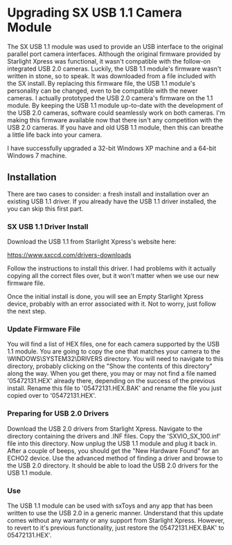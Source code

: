 # Upgrading SX USB 1.1 Camera Module

The SX USB 1.1 module was used to provide an USB interface to the original parallel port camera interfaces. Although the original firmware provided by Starlight Xpress was functional, it wasn't compatible with the follow-on integrated USB 2.0 cameras. Luckily, the USB 1.1 module's firmware wasn't written in stone, so to speak. It was downloaded from a file included with the SX install. By replacing this firmware file, the USB 1.1 module's personality can be changed, even to be compatible with the newer cameras. I actually prototyped the USB 2.0 camera's firmware on the 1.1 module. By keeping the USB 1.1 module up-to-date with the development of the USB 2.0 cameras, software could seamlessly work on both cameras. I'm making this firmware available now that there isn't any competition with the USB 2.0 cameras. If you have and old USB 1.1 module, then this can breathe a little life back into your camera.

I have successfully upgraded a 32-bit Windows XP machine and a 64-bit Windows 7 machine.

## Installation
There are two cases to consider: a fresh install and installation over an existing USB 1.1 driver. If you already have the USB 1.1 driver installed, the you can skip this first part.

### SX USB 1.1 Driver Install
Download the USB 1.1 from Starlight Xpress's website here:

https://www.sxccd.com/drivers-downloads

Follow the instructions to install this driver. I had problems with it actually copying all the correct files over, but it won't matter when we use our new firmware file.

Once the initial install is done, you will see an Empty Starlight Xpress device, probably with an error associated with it. Not to worry, just follow the next step.

### Update Firmware File

You will find a list of HEX files, one for each camera supported by the USB 1.1 module. You are going to copy the one that matches your camera to the \\WINDOWS\\SYSTEM32\\DRIVERS directory. You will need to navigate to this directory, probably clicking on the "Show the contents of this directory" along the way. When you get there, you may or may not find a file named '05472131.HEX' already there, depending on the success of the previous install. Rename this file to '05472131.HEX.BAK' and rename the file you just copied over to '05472131.HEX'.

### Preparing for USB 2.0 Drivers

Download the USB 2.0 drivers from Starlight Xpress. Navigate to the directory containing the drivers and .INF files. Copy the 'SXVIO_SX_100.inf' file into this directory. Now unplug the USB 1.1 module and plug it back in. After a couple of beeps, you should get the "New Hardware Found" for an ECHO2 device. Use the advanced method of finding a driver and browse to the USB 2.0 directory. It should be able to load the USB 2.0 drivers for the USB 1.1 module.

### Use
The USB 1.1 module can be used with sxToys and any app that has been written to use the USB 2.0 in a generic manner. Understand that this update comes without any warranty or any support from Starlight Xpress. However, to revert to it's previous functionality, just restore the 05472131.HEX.BAK' to 05472131.HEX'.
